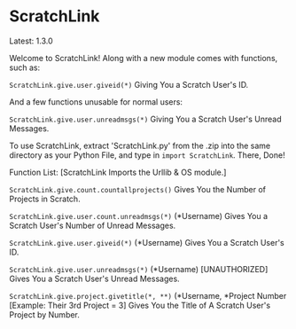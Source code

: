 # ScratchLink
Latest: 1.3.0

Welcome to ScratchLink! Along with a new module comes with functions, such as:

`ScratchLink.give.user.giveid(*)` Giving You a Scratch User's ID.

And a few functions unusable for normal users:

`ScratchLink.give.user.unreadmsgs(*)` Giving You a Scratch User's Unread Messages.

To use ScratchLink, extract 'ScratchLink.py' from the .zip into the same directory as your Python File, and type in `import ScratchLink`. There, Done!

Function List:
[ScratchLink Imports the Urllib & OS module.]

`ScratchLink.give.count.countallprojects()` Gives You the Number of Projects in Scratch.

`ScratchLink.give.user.count.unreadmsgs(*)` (*Username) Gives You a Scratch User's Number of Unread Messages.

`ScratchLink.give.user.giveid(*)` (*Username) Gives You a Scratch User's ID.

`ScratchLink.give.user.unreadmsgs(*)` (*Username) [UNAUTHORIZED] Gives You a Scratch User's Unread Messages.

`ScratchLink.give.project.givetitle(*, **)` (*Username, *Project Number [Example: Their 3rd Project = 3] Gives You the Title of A Scratch User's Project by Number.

